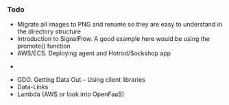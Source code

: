 ### Todo
- Migrate all images to PNG and rename so they are easy to understand in the directory structure
- Introduction to SignalFlow. A good example here would be using the promote() function
- AWS/ECS. Deploying agent and Hotrod/Sockshop app
- ~~~VictorOps~~~
- GDO. Getting Data Out – Using client libraries
- Data-Links
- Lambda (AWS or look into OpenFaaS)

